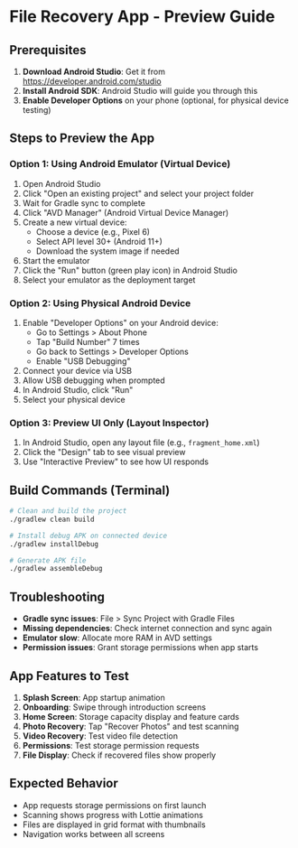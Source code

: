 # File Recovery App - Preview Guide

## Prerequisites
1. **Download Android Studio**: Get it from https://developer.android.com/studio
2. **Install Android SDK**: Android Studio will guide you through this
3. **Enable Developer Options** on your phone (optional, for physical device testing)

## Steps to Preview the App

### Option 1: Using Android Emulator (Virtual Device)
1. Open Android Studio
2. Click "Open an existing project" and select your project folder
3. Wait for Gradle sync to complete
4. Click "AVD Manager" (Android Virtual Device Manager)
5. Create a new virtual device:
   - Choose a device (e.g., Pixel 6)
   - Select API level 30+ (Android 11+)
   - Download the system image if needed
6. Start the emulator
7. Click the "Run" button (green play icon) in Android Studio
8. Select your emulator as the deployment target

### Option 2: Using Physical Android Device
1. Enable "Developer Options" on your Android device:
   - Go to Settings > About Phone
   - Tap "Build Number" 7 times
   - Go back to Settings > Developer Options
   - Enable "USB Debugging"
2. Connect your device via USB
3. Allow USB debugging when prompted
4. In Android Studio, click "Run"
5. Select your physical device

### Option 3: Preview UI Only (Layout Inspector)
1. In Android Studio, open any layout file (e.g., `fragment_home.xml`)
2. Click the "Design" tab to see visual preview
3. Use "Interactive Preview" to see how UI responds

## Build Commands (Terminal)
```bash
# Clean and build the project
./gradlew clean build

# Install debug APK on connected device
./gradlew installDebug

# Generate APK file
./gradlew assembleDebug
```

## Troubleshooting
- **Gradle sync issues**: File > Sync Project with Gradle Files
- **Missing dependencies**: Check internet connection and sync again
- **Emulator slow**: Allocate more RAM in AVD settings
- **Permission issues**: Grant storage permissions when app starts

## App Features to Test
1. **Splash Screen**: App startup animation
2. **Onboarding**: Swipe through introduction screens
3. **Home Screen**: Storage capacity display and feature cards
4. **Photo Recovery**: Tap "Recover Photos" and test scanning
5. **Video Recovery**: Test video file detection
6. **Permissions**: Test storage permission requests
7. **File Display**: Check if recovered files show properly

## Expected Behavior
- App requests storage permissions on first launch
- Scanning shows progress with Lottie animations
- Files are displayed in grid format with thumbnails
- Navigation works between all screens